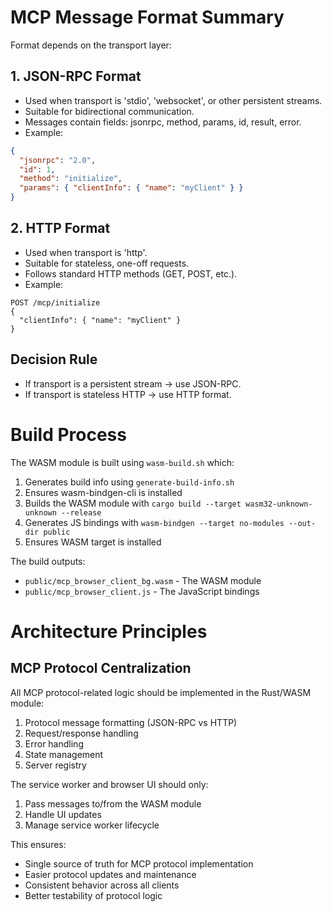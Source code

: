 # MCP Message Format Summary

Format depends on the transport layer:

## 1. JSON-RPC Format
- Used when transport is 'stdio', 'websocket', or other persistent streams.
- Suitable for bidirectional communication.
- Messages contain fields: jsonrpc, method, params, id, result, error.
- Example:
```json
{
  "jsonrpc": "2.0",
  "id": 1,
  "method": "initialize",
  "params": { "clientInfo": { "name": "myClient" } }
}
```

## 2. HTTP Format
- Used when transport is 'http'.
- Suitable for stateless, one-off requests.
- Follows standard HTTP methods (GET, POST, etc.).
- Example:
```http
POST /mcp/initialize
{
  "clientInfo": { "name": "myClient" }
}
```

## Decision Rule
- If transport is a persistent stream → use JSON-RPC.
- If transport is stateless HTTP → use HTTP format.

# Build Process

The WASM module is built using `wasm-build.sh` which:
1. Generates build info using `generate-build-info.sh`
2. Ensures wasm-bindgen-cli is installed
3. Builds the WASM module with `cargo build --target wasm32-unknown-unknown --release`
4. Generates JS bindings with `wasm-bindgen --target no-modules --out-dir public`
5. Ensures WASM target is installed

The build outputs:
- `public/mcp_browser_client_bg.wasm` - The WASM module
- `public/mcp_browser_client.js` - The JavaScript bindings

# Architecture Principles

## MCP Protocol Centralization
All MCP protocol-related logic should be implemented in the Rust/WASM module:
1. Protocol message formatting (JSON-RPC vs HTTP)
2. Request/response handling
3. Error handling
4. State management
5. Server registry

The service worker and browser UI should only:
1. Pass messages to/from the WASM module
2. Handle UI updates
3. Manage service worker lifecycle

This ensures:
- Single source of truth for MCP protocol implementation
- Easier protocol updates and maintenance
- Consistent behavior across all clients
- Better testability of protocol logic
